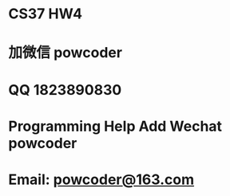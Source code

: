 # CS37 HW4
# 加微信 powcoder

# QQ 1823890830

# Programming Help Add Wechat powcoder

# Email: powcoder@163.com

